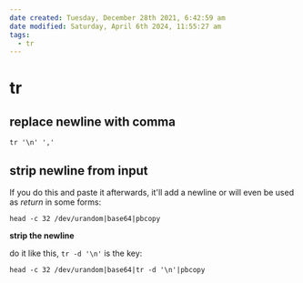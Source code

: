 ```yaml
---
date created: Tuesday, December 28th 2021, 6:42:59 am
date modified: Saturday, April 6th 2024, 11:55:27 am
tags:
  - tr
---
```


# tr

## replace newline with comma

```shell
tr '\n' ','
```

## strip newline from input

If you do this and paste it afterwards, it'll add a newline or will even be used as *return* in some forms:

```
head -c 32 /dev/urandom|base64|pbcopy
```

**strip the newline**

do it like this, `tr -d '\n'` is the key:

```
head -c 32 /dev/urandom|base64|tr -d '\n'|pbcopy
```
